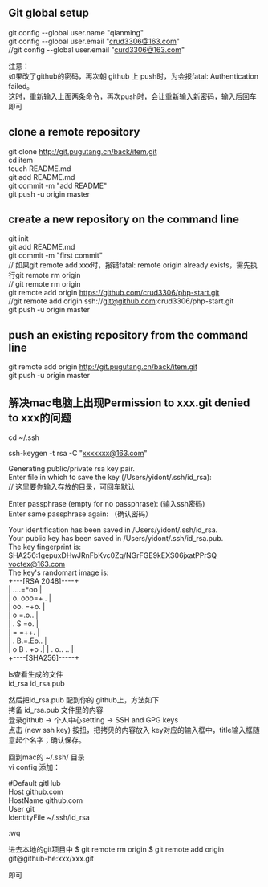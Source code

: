 Git global setup
-------------
git config --global user.name "qianming"  
git config --global user.email "crud3306@163.com"  
//git config --global user.email "curd3306@163.com"  

注意：  
如果改了github的密码，再次朝 github 上 push时，为会报fatal: Authentication failed。  
这时，重新输入上面两条命令，再次push时，会让重新输入新密码，输入后回车即可  



clone a remote repository
-------------
git clone http://git.pugutang.cn/back/item.git  
cd item  
touch README.md  
git add README.md  
git commit -m "add README"  
git push -u origin master  


create a new repository on the command line
-------------
git init  
git add README.md  
git commit -m "first commit"  
// 如果git remote add xxx时，报错fatal: remote origin already exists，需先执行git remote rm origin  
// git remote rm origin  
git remote add origin https://github.com/crud3306/php-start.git  
//git remote add origin ssh://git@github.com:crud3306/php-start.git  
git push -u origin master  


push an existing repository from the command line
-------------
git remote add origin http://git.pugutang.cn/back/item.git  
git push -u origin master  








解决mac电脑上出现Permission to xxx.git denied to xxx的问题
-------------
cd ~/.ssh  

ssh-keygen -t rsa -C "xxxxxxx@163.com"  

Generating public/private rsa key pair.  
Enter file in which to save the key (/Users/yidont/.ssh/id_rsa):  
// 这里要你输入存放的目录，可回车默认  

Enter passphrase (empty for no passphrase): (输入ssh密码)  
Enter same passphrase again: （确认密码）  

Your identification has been saved in /Users/yidont/.ssh/id_rsa.  
Your public key has been saved in /Users/yidont/.ssh/id_rsa.pub.  
The key fingerprint is:  
SHA256:1gepuxDHwJRnFbKvc0Zq/NGrFGE9kEXS06jxatPPrSQ voctex@163.com  
The key's randomart image is:  
+---[RSA 2048]----+  
|      ....=*oo   |  
|     o. ooo=+ .  |  
|      oo. =+o.   |  
|       o =.o..   |  
|      . S =o.    |  
|       = =++.    |  
|      . B.=.Eo.. |  
|       o B . +o .| 
|        . o.. .. |  
+----[SHA256]-----+  
  
ls查看生成的文件  
id_rsa  id_rsa.pub   

然后把id_rsa.pub 配到你的 github上，方法如下  
拷备 id_rsa.pub 文件里的内容  
登录github -> 个人中心setting -> SSH and GPG keys  
点击 (new ssh key) 按扭，把拷贝的内容放入 key对应的输入框中，title输入框随意起个名字；确认保存。 
  
  
回到mac的 ~/.ssh/ 目录  
vi config 添加：  
  
#Default gitHub  
Host github.com  
HostName github.com  
User git  
IdentityFile ~/.ssh/id_rsa  


:wq

进去本地的git项目中
$ git remote rm origin
$ git remote add origin git@github-he:xxx/xxx.git

即可

















